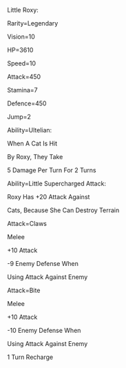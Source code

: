 Little Roxy:

Rarity=Legendary

Vision=10

HP=3610

Speed=10

Attack=450

Stamina=7

Defence=450

Jump=2

Ability=Ultelian:

When A Cat Is Hit

By Roxy, They Take

5 Damage Per Turn For 2 Turns

Ability=Little Supercharged Attack:

Roxy Has +20 Attack Against

Cats, Because She Can Destroy Terrain

Attack=Claws

Melee

+10 Attack

-9 Enemy Defense When

Using Attack Against Enemy

Attack=Bite

Melee

+10 Attack

-10 Enemy Defense When

Using Attack Against Enemy

1 Turn Recharge
